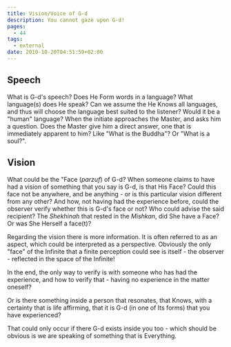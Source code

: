 ```yaml
---
title: Vision/Voice of G-d
description: You cannot gaze upon G-d!
pages:
  - 44
tags:
  - external
date: 2010-10-20T04:51:59+02:00
---
```


## Speech

What is G-d's speech? Does He Form words in a language? What language(s) does He speak? Can we assume the He Knows all languages, and thus will choose the language best suited to the listener? Would it be a "human" language? When the initiate approaches the Master, and asks him a question. Does the Master give him a direct answer, one that is immediately apparent to him? Like "What is the Buddha"? Or "What is a soul?".

## Vision

What could be the "Face (_parzuf_) of G-d? When someone claims to have had a vision of something that you say is G-d, is that His Face? Could this face not be anywhere, and be anything - or is this particular vision different from any other? And how, not having had the experience before, could the observer verify whether this is G-d's face or not? Who could advise the said recipient? The _Shekhinah_ that rested in the _Mishkan_, did She have a Face? Or was She Herself a face(t)?

Regarding the vision there is more information. It is often referred to as an aspect, which could be interpreted as a perspective. Obviously the only "face" of the Infinite that a finite perception could see is itself - the observer - reflected in the space of the Infinite!

In the end, the only way to verify is with someone who has had the experience, and how to verify that - having no experience in the matter oneself?

Or is there something inside a person that resonates, that Knows, with a certainty that is life affirming, that it is G-d (in one of Its forms) that you have experienced?

That could only occur if there G-d exists inside you too - which should be obvious is we are speaking of something that is Everything.
